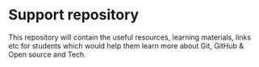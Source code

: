 # Support repository 

This repository will contain the useful resources, learning materials, links etc for students which would help them learn more about Git, GitHub & Open source and Tech.
